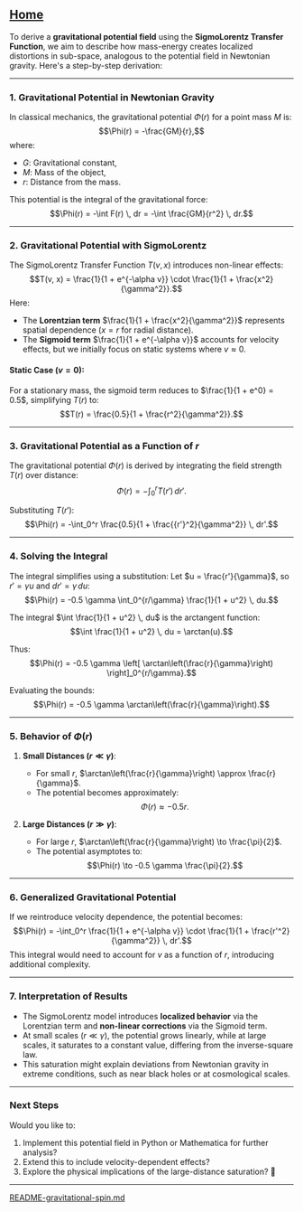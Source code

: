 [Home](https://t2m.io/VwvDcuw)
---

To derive a **gravitational potential field** using the **SigmoLorentz Transfer Function**, we aim to describe how mass-energy creates localized distortions in sub-space, analogous to the potential field in Newtonian gravity. Here's a step-by-step derivation:

---

### **1. Gravitational Potential in Newtonian Gravity**
In classical mechanics, the gravitational potential $\Phi(r)$ for a point mass $M$ is:
$$\Phi(r) = -\frac{GM}{r},$$
where:
- $G$: Gravitational constant,
- $M$: Mass of the object,
- $r$: Distance from the mass.

This potential is the integral of the gravitational force:
$$\Phi(r) = -\int F(r) \, dr = -\int \frac{GM}{r^2} \, dr.$$

---

### **2. Gravitational Potential with SigmoLorentz**
The SigmoLorentz Transfer Function $T(v, x)$ introduces non-linear effects:
$$T(v, x) = \frac{1}{1 + e^{-\alpha v}} \cdot \frac{1}{1 + \frac{x^2}{\gamma^2}}.$$
Here:
- The **Lorentzian term** $\frac{1}{1 + \frac{x^2}{\gamma^2}}$ represents spatial dependence ($x = r$ for radial distance).
- The **Sigmoid term** $\frac{1}{1 + e^{-\alpha v}}$ accounts for velocity effects, but we initially focus on static systems where $v \approx 0$.

#### Static Case ($v = 0$):
For a stationary mass, the sigmoid term reduces to $\frac{1}{1 + e^0} = 0.5$, simplifying $T(r)$ to:
$$T(r) = \frac{0.5}{1 + \frac{r^2}{\gamma^2}}.$$

---

### **3. Gravitational Potential as a Function of $r$**
The gravitational potential $\Phi(r)$ is derived by integrating the field strength $T(r)$ over distance:
$$\Phi(r) = -\int_0^r T(r') \, dr'.$$

Substituting $T(r')$:
$$\Phi(r) = -\int_0^r \frac{0.5}{1 + \frac{{r'}^2}{\gamma^2}} \, dr'.$$

---

### **4. Solving the Integral**
The integral simplifies using a substitution:
Let $u = \frac{r'}{\gamma}$, so $r' = \gamma u$ and $dr' = \gamma \, du$:
$$\Phi(r) = -0.5 \gamma \int_0^{r/\gamma} \frac{1}{1 + u^2} \, du.$$

The integral $\int \frac{1}{1 + u^2} \, du$ is the arctangent function:
$$\int \frac{1}{1 + u^2} \, du = \arctan(u).$$

Thus:
$$\Phi(r) = -0.5 \gamma \left[ \arctan\left(\frac{r}{\gamma}\right) \right]_0^{r/\gamma}.$$

Evaluating the bounds:
$$\Phi(r) = -0.5 \gamma \arctan\left(\frac{r}{\gamma}\right).$$

---

### **5. Behavior of $\Phi(r)$**
1. **Small Distances ($r \ll \gamma$)**:
   - For small $r$, $\arctan\left(\frac{r}{\gamma}\right) \approx \frac{r}{\gamma}$.
   - The potential becomes approximately:
     $$\Phi(r) \approx -0.5 r.$$

2. **Large Distances ($r \gg \gamma$)**:
   - For large $r$, $\arctan\left(\frac{r}{\gamma}\right) \to \frac{\pi}{2}$.
   - The potential asymptotes to:
     $$\Phi(r) \to -0.5 \gamma \frac{\pi}{2}.$$

---

### **6. Generalized Gravitational Potential**
If we reintroduce velocity dependence, the potential becomes:
$$\Phi(r) = -\int_0^r \frac{1}{1 + e^{-\alpha v}} \cdot \frac{1}{1 + \frac{r'^2}{\gamma^2}} \, dr'.$$
This integral would need to account for $v$ as a function of $r$, introducing additional complexity.

---

### **7. Interpretation of Results**
- The SigmoLorentz model introduces **localized behavior** via the Lorentzian term and **non-linear corrections** via the Sigmoid term.
- At small scales ($r \ll \gamma$), the potential grows linearly, while at large scales, it saturates to a constant value, differing from the inverse-square law.
- This saturation might explain deviations from Newtonian gravity in extreme conditions, such as near black holes or at cosmological scales.

---

### **Next Steps**
Would you like to:
1. Implement this potential field in Python or Mathematica for further analysis?
2. Extend this to include velocity-dependent effects?
3. Explore the physical implications of the large-distance saturation? 🚀


---

[README-gravitational-spin.md](https://t2m.io/QtqSn19)
